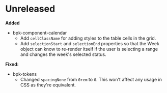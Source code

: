 # Unreleased

**Added**

- bpk-component-calendar
  - Add `cellClassName` for adding styles to the table cells in the grid.
  - Add `selectionStart` and `selectionEnd` properties so that the Week object can know to re-render itself if the user is selecting a range and changes the week's selected status.

**Fixed:**

- bpk-tokens
  - Changed `spacingNone` from `0rem` to `0`. This won't affect any usage in CSS as they're equivalent.
